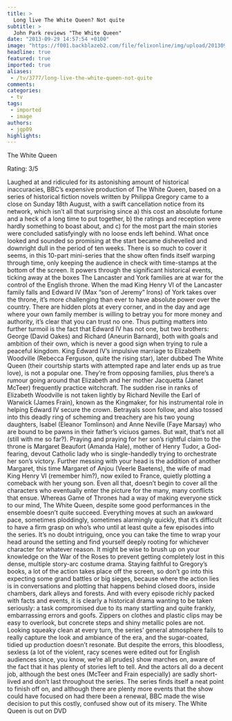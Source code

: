 ```yaml
---
title: >
  Long live The White Queen? Not quite
subtitle: >
  John Park reviews "The White Queen"
date: "2013-09-29 14:57:54 +0100"
image: "https://f001.backblazeb2.com/file/felixonline/img/upload/201309291557-jal08-the_white_queen_0.jpg"
headline: true
featured: true
imported: true
aliases:
 - /tv/3777/long-live-the-white-queen-not-quite
comments:
categories:
 - tv
tags:
 - imported
 - image
authors:
 - jgp09
highlights:
---
```


The White Queen

Rating: 3/5

Laughed at and ridiculed for its astonishing amount of historical inaccuracies, BBC’s expensive production of The White Queen, based on a series of historical fiction novels written by Philippa Gregory came to a close on Sunday 18th August, with a swift cancellation notice from its network, which isn’t all that surprising since a) this cost an absolute fortune and a heck of a long time to put together, b) the ratings and reception were hardly something to boast about, and c) for the most part the main stories were concluded satisfyingly with no loose ends left behind.
 What once looked and sounded so promising at the start became dishevelled and downright dull in the period of ten weeks. There is so much to cover it seems, in this 10-part mini-series that the show often finds itself warping through time, only keeping the audience in check with time-stamps at the bottom of the screen. It powers through the significant historical events, ticking away at the boxes
 The Lancaster and York families are at war for the control of the English throne. When the mad King Henry VI of the Lancaster family falls and Edward IV (Max “son of Jeremy” Irons) of York takes over the throne, it’s more challenging than ever to have absolute power over the country. There are hidden plots at every corner, and in the day and age where your own family member is willing to betray you for more money and authority, it’s clear that you can trust no one. Thus putting matters into further turmoil is the fact that Edward IV has not one, but two brothers: George (David Oakes) and Richard (Aneurin Barnard), both with goals and ambition of their own, which is never a good sign when trying to rule a peaceful kingdom.
 King Edward IV’s impulsive marriage to Elizabeth Woodville (Rebecca Ferguson, quite the rising star), later dubbed The White Queen (their courtship starts with attempted rape and later ends up as true love), is not a popular one. They’re from opposing families, plus there’s a rumour going around that Elizabeth and her mother Jacquetta (Janet McTeer) frequently practice witchcraft.
 The sudden rise in ranks of Elizabeth Woodville is not taken lightly by Richard Neville the Earl of Warwick (James Frain), known as the Kingmaker, for his instrumental role in helping Edward IV secure the crown. Betrayals soon follow, and also tossed into this deadly ring of scheming and treachery are his two young daughters, Isabel (Eleanor Tomlinson) and Anne Neville (Faye Marsay) who are bound to be pawns in their father’s viciuos games.
 But wait, that’s not all (still with me so far?). Praying and praying for her son’s rightful claim to the throne is Margaret Beaufort (Amanda Hale), mother of Henry Tudor, a God-fearing, devout Catholic lady who is single-handedly trying to orchestrate her son’s victory. Further messing with your head is the addition of another Margaret, this time Margaret of Anjou (Veerle Baetens), the wife of mad King Henry VI (remember him?), now exiled to France, quietly plotting a comeback with her young son.
 Even all that, doesn’t begin to cover all the characters who eventually enter the picture for the many, many conflicts that ensue. Whereas Game of Thrones had a way of making everyone stick to our mind, The White Queen, despite some good performances in the ensemble doesn’t quite succeed. Everything moves at such an awkward pace, sometimes ploddingly, sometimes alarmingly quickly, that it’s difficult to have a firm grasp on who’s who until at least quite a few episodes into the series.
 It’s no doubt intriguing, once you can take the time to wrap your head around the setting and find yourself deeply rooting for whichever character for whatever reason. It might be wise to brush up on your knowledge on the War of the Roses to prevent getting completely lost in this dense, multiple story-arc costume drama.
 Staying faithful to Gregory’s books, a lot of the action takes place off the screen, so don’t go into this expecting some grand battles or big sieges, because where the action lies is in conversations and plotting that happens behind closed doors, inside chambers, dark alleys and forests.
 And with every episode richly packed with facts and events, it is clearly a historical drama wanting to be taken seriously: a task compromised due to its many startling and quite frankly, embarrassing errors and goofs. Zippers on clothes and plastic clips may be easy to overlook, but concrete steps and shiny metallic poles are not. Looking squeaky clean at every turn, the series’ general atmosphere fails to really capture the look and ambiance of the era, and the sugar-coated, tidied up production doesn’t resonate.
 But despite the errors, this bloodless, sexless (a lot of the violent, racy scenes were edited out for English audiences since, you know, we’re all prudes) show marches on, aware of the fact that it has plenty of stories left to tell. And the actors all do a decent job, although the best ones (McTeer and Frain especially) are sadly short-lived and don’t last throughout the series.
 The series finds itself a neat point to finish off on, and although there are plenty more events that the show could have focused on had there been a renewal, BBC made the wise decision to put this costly, confused show out of its misery.
 The White Queen is out on DVD
